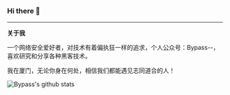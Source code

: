 ### Hi there 👋

------

**关于我**

一个网络安全爱好者，对技术有着偏执狂一样的追求，个人公众号：Bypass--，喜欢研究和分享各种黑客技术。

我在厦门，无论你身在何处，相信我们都能遇见志同道合的人！

![Bypass's github stats](https://github-readme-stats.vercel.app/api?username=Bypass007&show_icons=true&theme=draculal)
